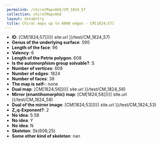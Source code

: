 ```yaml
--- 
 permalink: /chiralMaps6kE/CM_1824_57 
 collection: chiralMaps6kE
 layout: dataEntry
 title: Chiral maps up to 6000 edges - CM[1824;57]
---
```


- **ID**: [CM[1824;57]]({{ site.url }}/test/CM_1824_57)
- **Genus of the underlying surface**: 590
- **Length of the face**: 96
- **Valency**: 6
- **Length of the Petrie polygon**: 608
- **Is the automorphism group solvable?**: S
- **Number of vertices**: 608
- **Number of edges**: 1824
- **Number of faces**: 38
- **The map is self-**: none
- **Dual map**: [CM[1824;56]]({{ site.url }}/test/CM_1824_56)
- **Mirror (enantihomorphic) map**: [CM[1824;58]]({{ site.url }}/test/CM_1824_58)
- **Dual of the mirror image**: [CM[1824;53]]({{ site.url }}/test/CM_1824_53)
- **Z_q-Exponent?**: 2
- **No idea**:  5:58
- **No idea**: Y
- **No idea**: N
- **Skeleton**: Sk(608;25)
- **Some other kind of skeleton**: nan
